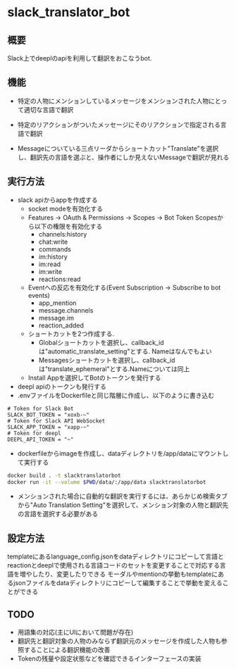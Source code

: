 # slack_translator_bot

## 概要

Slack上でdeeplのapiを利用して翻訳をおこなうbot.

## 機能

* 特定の人物にメンションしているメッセージをメンションされた人物にとって適切な言語で翻訳

* 特定のリアクションがついたメッセージにそのリアクションで指定される言語で翻訳

* Messageについている三点リーダからショートカット"Translate"を選択し、翻訳先の言語を選ぶと、操作者にしか見えないMessageで翻訳が見れる

## 実行方法

* slack apiからappを作成する
  * socket modeを有効化する
  * Features -> OAuth & Permissions -> Scopes -> Bot Token Scopesから以下の権限を有効化する
    * channels:history
    * chat:write
    * commands
    * im:history
    * im:read
    * im:write
    * reactions:read
  * Eventへの反応を有効化する(Event Subscription -> Subscribe to bot events)
    * app_mention
    * message.channels
    * message.im
    * reaction_added
  * ショートカットを2つ作成する.
    * Globalショートカットを選択し、callback_idは"automatic_translate_setting"とする. Nameはなんでもよい
    * Messagesショートカットを選択し、callback_idは"translate_ephemeral"とする.Nameについては同上
  * Install Appを選択してBotのトークンを発行する
* deepl apiのトークンも発行する
* .envファイルをDockerfileと同じ階層に作成し、以下のように書き込む

```.env
# Token for Slack Bot
SLACK_BOT_TOKEN = "xoxb-~"
# Token for Slack API WebSocket
SLACK_APP_TOKEN = "xapp-~"
# Token for deepl
DEEPL_API_TOKEN = "~"
```

* dockerfileからimageを作成し、dataディレクトリを/app/dataにマウントして実行する

```sh
docker build . -t slacktranslatorbot
docker run -it --volume $PWD/data/:/app/data slacktranslatorbot
```

* メンションされた場合に自動的な翻訳を実行するには、あらかじめ検索タブから"Auto Translation Setting"を選択して、メンション対象の人物と翻訳先の言語を選択する必要がある

## 設定方法

templateにあるlanguage_config.jsonをdataディレクトリにコピーして言語とreactionとdeeplで使用される言語コードのセットを変更することで対応する言語を増やしたり、変更したりできる
モーダルやmentionの挙動もtemplateにあるjsonファイルをdataディレクトリにコピーして編集することで挙動を変えることができる

## TODO

* 用語集の対応(主にUIにおいて問題が存在)
* 翻訳先と翻訳対象の人物のみならず翻訳元のメッセージを作成した人物も参照することによる翻訳機能の改善
* Tokenの残量や設定状態などを確認できるインターフェースの実装
